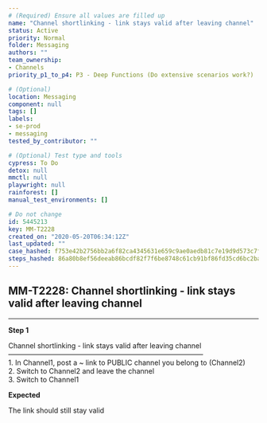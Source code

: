 ```yaml
---
# (Required) Ensure all values are filled up
name: "Channel shortlinking - link stays valid after leaving channel"
status: Active
priority: Normal
folder: Messaging
authors: ""
team_ownership:
- Channels
priority_p1_to_p4: P3 - Deep Functions (Do extensive scenarios work?)

# (Optional)
location: Messaging
component: null
tags: []
labels:
- se-prod
- messaging
tested_by_contributor: ""

# (Optional) Test type and tools
cypress: To Do
detox: null
mmctl: null
playwright: null
rainforest: []
manual_test_environments: []

# Do not change
id: 5445213
key: MM-T2228
created_on: "2020-05-20T06:34:12Z"
last_updated: ""
case_hashed: f753e42b2756bb2a6f82ca4345631e659c9ae0aedb81c7e19d9d573c7fac21e4d88443f084e470499bdb44fd4e9c0d31
steps_hashed: 86a80b8ef56deeab86bcdf82f7f6be8748c61cb91bf86fd35cd6bc2ba8e8964343dba60906979fba4c22ab6692bbe6ce
---
```


<!-- (Auto-generated) Based on frontmatter's "key" and "name" -->

## MM-T2228: Channel shortlinking - link stays valid after leaving channel

---

**Step 1**

Channel shortlinking - link stays valid after leaving channel\
————————————————————————————\
1\. In Channel1, post a \~ link to PUBLIC channel you belong to (Channel2)\
2\. Switch to Channel2 and leave the channel\
3\. Switch to Channel1

**Expected**

The link should still stay valid
